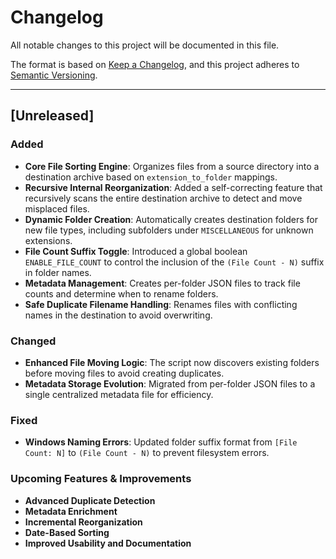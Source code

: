 # Changelog

All notable changes to this project will be documented in this file.

The format is based on [Keep a Changelog](https://keepachangelog.com/en/1.1.0/), and this project adheres to [Semantic Versioning](https://semver.org/spec/v2.0.0.html).

---

## [Unreleased]

### Added
- **Core File Sorting Engine**: Organizes files from a source directory into a destination archive based on `extension_to_folder` mappings.
- **Recursive Internal Reorganization**: Added a self-correcting feature that recursively scans the entire destination archive to detect and move misplaced files.
- **Dynamic Folder Creation**: Automatically creates destination folders for new file types, including subfolders under `MISCELLANEOUS` for unknown extensions.
- **File Count Suffix Toggle**: Introduced a global boolean `ENABLE_FILE_COUNT` to control the inclusion of the `(File Count - N)` suffix in folder names.
- **Metadata Management**: Creates per-folder JSON files to track file counts and determine when to rename folders.
- **Safe Duplicate Filename Handling**: Renames files with conflicting names in the destination to avoid overwriting.

### Changed
- **Enhanced File Moving Logic**: The script now discovers existing folders before moving files to avoid creating duplicates.
- **Metadata Storage Evolution**: Migrated from per-folder JSON files to a single centralized metadata file for efficiency.

### Fixed
- **Windows Naming Errors**: Updated folder suffix format from `[File Count: N]` to `(File Count - N)` to prevent filesystem errors.

### Upcoming Features & Improvements
- **Advanced Duplicate Detection**
- **Metadata Enrichment**
- **Incremental Reorganization**
- **Date-Based Sorting**
- **Improved Usability and Documentation**